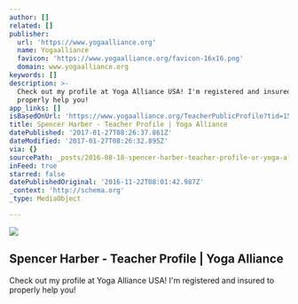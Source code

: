 ```yaml
---
author: []
related: []
publisher:
  url: 'https://www.yogaalliance.org'
  name: Yogaalliance
  favicon: 'https://www.yogaalliance.org/favicon-16x16.png'
  domain: www.yogaalliance.org
keywords: []
description: >-
  Check out my profile at Yoga Alliance USA! I'm registered and insured to
  properly help you!
app_links: []
isBasedOnUrl: 'https://www.yogaalliance.org/TeacherPublicProfile?tid=151509'
title: Spencer Harber - Teacher Profile | Yoga Alliance
datePublished: '2017-01-27T08:26:37.861Z'
dateModified: '2017-01-27T08:26:32.895Z'
via: {}
sourcePath: _posts/2016-08-18-spencer-harber-teacher-profile-or-yoga-alliance.md
inFeed: true
starred: false
datePublishedOriginal: '2016-11-22T08:01:42.987Z'
_context: 'http://schema.org'
_type: MediaObject

---
```

<article style=""><img src="https://imgflo.herokuapp.com/graph/vahj1ThiexotieMo/9d26d89722ba71a30f9bfe171b8b2334/noop.png?input=https%3A%2F%2Fwww.yogaalliance.org%2FPortals%2F0%2FLogo.png" /><h1>Spencer Harber - Teacher Profile | Yoga Alliance</h1><p>Check out my profile at Yoga Alliance USA! I'm registered and insured to properly help you!</p></article>